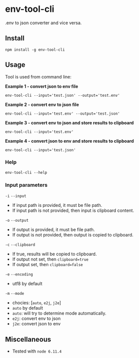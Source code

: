 # env-tool-cli
.env to json converter and vice versa.

## Install
`npm install -g env-tool-cli`

## Usage
Tool is used from command line:

**Example 1 - convert json to env file**

`env-tool-cli --input='test.json' --output='test.env'`

**Example 2 - convert env to json file**

`env-tool-cli --input='test.env' --output='test.json'`

**Example 3 - convert env to json and store results to clipboard**

`env-tool-cli --input='test.env'`

**Example 4 - convert json to env and store results to clipboard**

`env-tool-cli --input='test.json'`

### Help
`env-tool-cli --help`

### Input parameters


`-i` `--input`

- If input path is provided, it must be file path.
- If input path is not provided, then input is clipboard content. 

`-o` `--output` 

- If output is provided, it must be file path.
- If output is not provided, then output is copied to clipboard.

`-c` `--clipboard`
- If true, results will be copied to clipboard.
- If output not set, then `clipboard=true`
- If output set, then `clipboard=false`

`-e` `--encoding`
- utf8 by default

`-m` `--mode` 
- chocies: [`auto`, `e2j`, `j2e`]
- `auto` by default
- `auto`: will try to determine mode automatically.
- `e2j`: convert env to json
- `j2e`: convert json to env


## Miscellaneous
- Tested with `node 6.11.4`